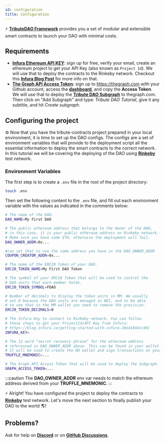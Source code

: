 ```yaml
---
id: configuration
title: Configuration
---
```


⚡️ **[TributeDAO Framework](https://github.com/openlawteam/tribute-contracts)** provides you a set of modular and extensible smart contracts to launch your DAO with minimal costs.

## Requirements

- **[Infura Ethereum API KEY](https://infura.io/product/ethereum)**: sign up for free, verify your email, create an ethereum project to get your API Key (also known as `Project Id`). We will use that to deploy the contracts to the Rinkeby network. Checkout this **[Infura Blog Post](https://blog.infura.io/getting-started-with-infura-28e41844cc89/)** for more info on that.
- **[The Graph API Access Token](https://thegraph.com/)**: sign up to https://thegraph.com with your Github account, access the **[dashboard](https://thegraph.com/explorer/dashboard)**, and copy the **Access Token**. We will use that to deploy the **[Tribute DAO Subgraph](/docs/subgraph/definition)** to thegraph.com. Then click on "Add Subgraph" and type: _Tribute DAO Tutorial_, give it any subtitle, and hit _Create subgraph_.

## Configuring the project

⚙️ Now that you have the tribute-contracts project prepared in your local environment, it is time to set up the DAO configs. The configs are a set of environment variables that will provide to the deployment script all the essential information to deploy the smart contracts to the correct network. In this tutorial we will be covering the deploying of the DAO using **[Rinkeby](https://rinkeby.etherscan.io/)** test network.

### Environment Variables

The first step is to create a `.env` file in the root of the project directory:

```bash
touch .env
```

Then set the following content to the `.env` file, and fill out each environment variable with the values as indicated in the comments below:

```bash
# The name of the DAO.
DAO_NAME=My First DAO

# The public ethereum address that belongs to the Owner of the DAO,
# in this case, it is your public ethereum address on Rinkeby network.
# Make sure you have some ETH, otherwise the deployment will fail.
DAO_OWNER_ADDR=0x...

#can set that to use the same address you have in the DAO_OWNER_ADDR
COUPON_CREATOR_ADDR=0x...

# The name of the ERC20 token of your DAO.
ERC20_TOKEN_NAME=My First DAO Token

# The symbol of your ERC20 Token that will be used to control the
# DAO units that each member holds.
ERC20_TOKEN_SYMBOL=FDAO

# Number of decimals to display the token units in MM. We usually
# set 0 because the DAO units are managed in WEI, and to be able
# to see that in the MM wallet you need to remove the precision.
ERC20_TOKEN_DECIMALS=0

# The Infura Key to connect to Rinkeby network. You can follow
# these steps to get your ProjectId/API Key from Infura:
# https://blog.infura.io/getting-started-with-infura-28e41844cc89/
INFURA_KEY=

# The 12 word "secret recovery phrase" for the ethereum address
# referenced in DAO_OWNER_ADDR above. This can be found in your wallet.
# It will be used to create the HD wallet and sign transactions on your behalf. 
TRUFFLE_MNEMONIC=...

# The Graph API Access Token that will be used to deploy the Subgraph.
GRAPH_ACCESS_TOKEN=...
```

:::caution
The **DAO_OWNER_ADDR** env var needs to match the ethereum address derived from your **TRUFFLE_MNEMONIC**.
:::

⚡️ Alright! You have configured the project to deploy the contracts to **[Rinkeby](https://rinkeby.etherscan.io/)** test network. Let's move the next section to finally publish your DAO to the world 🌎!

## Problems?

Ask for help on **[Discord](https://discord.gg/xXMA2DYqNf)** or on **[GitHub Discussions](https://github.com/openlawteam/tribute-contracts/discussions/new)**.
